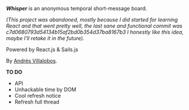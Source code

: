 ***Whisper*** is an anonymous temporal short-message board.

_(This project was abandoned, mostly because I did started for learning React
and that went pretty well, the last sane and functional commit was
c7d0680793d54134b15af2bd0b354d37ba8167b3 I honestly like this idea, maybe I'll
retake it in the future)._

Powered by React.js & Sails.js

By [Andrés Villalobos](http://twitter.com/matnesis).

**TO DO**

- API
- Unhackable time by DOM
- Cool refresh notice
- Refresh full thread
